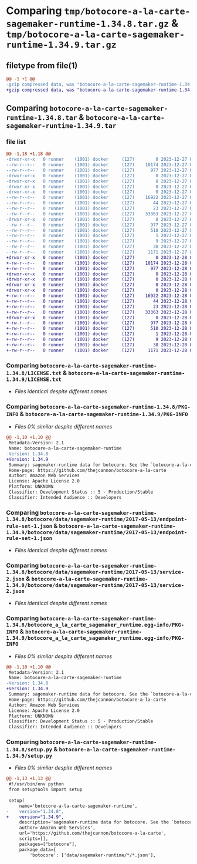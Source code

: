 # Comparing `tmp/botocore-a-la-carte-sagemaker-runtime-1.34.8.tar.gz` & `tmp/botocore-a-la-carte-sagemaker-runtime-1.34.9.tar.gz`

## filetype from file(1)

```diff
@@ -1 +1 @@
-gzip compressed data, was "botocore-a-la-carte-sagemaker-runtime-1.34.8.tar", last modified: Wed Dec 27 01:06:56 2023, max compression
+gzip compressed data, was "botocore-a-la-carte-sagemaker-runtime-1.34.9.tar", last modified: Thu Dec 28 01:06:58 2023, max compression
```

## Comparing `botocore-a-la-carte-sagemaker-runtime-1.34.8.tar` & `botocore-a-la-carte-sagemaker-runtime-1.34.9.tar`

### file list

```diff
@@ -1,18 +1,18 @@
-drwxr-xr-x   0 runner    (1001) docker     (127)        0 2023-12-27 01:06:56.911350 botocore-a-la-carte-sagemaker-runtime-1.34.8/
--rw-r--r--   0 runner    (1001) docker     (127)    10174 2023-12-27 01:06:56.000000 botocore-a-la-carte-sagemaker-runtime-1.34.8/LICENSE.txt
--rw-r--r--   0 runner    (1001) docker     (127)      977 2023-12-27 01:06:56.911350 botocore-a-la-carte-sagemaker-runtime-1.34.8/PKG-INFO
-drwxr-xr-x   0 runner    (1001) docker     (127)        0 2023-12-27 01:06:56.911350 botocore-a-la-carte-sagemaker-runtime-1.34.8/botocore/
-drwxr-xr-x   0 runner    (1001) docker     (127)        0 2023-12-27 01:06:56.911350 botocore-a-la-carte-sagemaker-runtime-1.34.8/botocore/data/
-drwxr-xr-x   0 runner    (1001) docker     (127)        0 2023-12-27 01:06:56.911350 botocore-a-la-carte-sagemaker-runtime-1.34.8/botocore/data/sagemaker-runtime/
-drwxr-xr-x   0 runner    (1001) docker     (127)        0 2023-12-27 01:06:56.911350 botocore-a-la-carte-sagemaker-runtime-1.34.8/botocore/data/sagemaker-runtime/2017-05-13/
--rw-r--r--   0 runner    (1001) docker     (127)    16922 2023-12-27 01:06:29.000000 botocore-a-la-carte-sagemaker-runtime-1.34.8/botocore/data/sagemaker-runtime/2017-05-13/endpoint-rule-set-1.json
--rw-r--r--   0 runner    (1001) docker     (127)       44 2023-12-27 01:06:29.000000 botocore-a-la-carte-sagemaker-runtime-1.34.8/botocore/data/sagemaker-runtime/2017-05-13/examples-1.json
--rw-r--r--   0 runner    (1001) docker     (127)       23 2023-12-27 01:06:29.000000 botocore-a-la-carte-sagemaker-runtime-1.34.8/botocore/data/sagemaker-runtime/2017-05-13/paginators-1.json
--rw-r--r--   0 runner    (1001) docker     (127)    33363 2023-12-27 01:06:29.000000 botocore-a-la-carte-sagemaker-runtime-1.34.8/botocore/data/sagemaker-runtime/2017-05-13/service-2.json
-drwxr-xr-x   0 runner    (1001) docker     (127)        0 2023-12-27 01:06:56.911350 botocore-a-la-carte-sagemaker-runtime-1.34.8/botocore_a_la_carte_sagemaker_runtime.egg-info/
--rw-r--r--   0 runner    (1001) docker     (127)      977 2023-12-27 01:06:56.000000 botocore-a-la-carte-sagemaker-runtime-1.34.8/botocore_a_la_carte_sagemaker_runtime.egg-info/PKG-INFO
--rw-r--r--   0 runner    (1001) docker     (127)      510 2023-12-27 01:06:56.000000 botocore-a-la-carte-sagemaker-runtime-1.34.8/botocore_a_la_carte_sagemaker_runtime.egg-info/SOURCES.txt
--rw-r--r--   0 runner    (1001) docker     (127)        1 2023-12-27 01:06:56.000000 botocore-a-la-carte-sagemaker-runtime-1.34.8/botocore_a_la_carte_sagemaker_runtime.egg-info/dependency_links.txt
--rw-r--r--   0 runner    (1001) docker     (127)        9 2023-12-27 01:06:56.000000 botocore-a-la-carte-sagemaker-runtime-1.34.8/botocore_a_la_carte_sagemaker_runtime.egg-info/top_level.txt
--rw-r--r--   0 runner    (1001) docker     (127)       38 2023-12-27 01:06:56.911350 botocore-a-la-carte-sagemaker-runtime-1.34.8/setup.cfg
--rw-r--r--   0 runner    (1001) docker     (127)     1171 2023-12-27 01:06:56.000000 botocore-a-la-carte-sagemaker-runtime-1.34.8/setup.py
+drwxr-xr-x   0 runner    (1001) docker     (127)        0 2023-12-28 01:06:58.518411 botocore-a-la-carte-sagemaker-runtime-1.34.9/
+-rw-r--r--   0 runner    (1001) docker     (127)    10174 2023-12-28 01:06:58.000000 botocore-a-la-carte-sagemaker-runtime-1.34.9/LICENSE.txt
+-rw-r--r--   0 runner    (1001) docker     (127)      977 2023-12-28 01:06:58.518411 botocore-a-la-carte-sagemaker-runtime-1.34.9/PKG-INFO
+drwxr-xr-x   0 runner    (1001) docker     (127)        0 2023-12-28 01:06:58.518411 botocore-a-la-carte-sagemaker-runtime-1.34.9/botocore/
+drwxr-xr-x   0 runner    (1001) docker     (127)        0 2023-12-28 01:06:58.518411 botocore-a-la-carte-sagemaker-runtime-1.34.9/botocore/data/
+drwxr-xr-x   0 runner    (1001) docker     (127)        0 2023-12-28 01:06:58.518411 botocore-a-la-carte-sagemaker-runtime-1.34.9/botocore/data/sagemaker-runtime/
+drwxr-xr-x   0 runner    (1001) docker     (127)        0 2023-12-28 01:06:58.518411 botocore-a-la-carte-sagemaker-runtime-1.34.9/botocore/data/sagemaker-runtime/2017-05-13/
+-rw-r--r--   0 runner    (1001) docker     (127)    16922 2023-12-28 01:06:26.000000 botocore-a-la-carte-sagemaker-runtime-1.34.9/botocore/data/sagemaker-runtime/2017-05-13/endpoint-rule-set-1.json
+-rw-r--r--   0 runner    (1001) docker     (127)       44 2023-12-28 01:06:26.000000 botocore-a-la-carte-sagemaker-runtime-1.34.9/botocore/data/sagemaker-runtime/2017-05-13/examples-1.json
+-rw-r--r--   0 runner    (1001) docker     (127)       23 2023-12-28 01:06:26.000000 botocore-a-la-carte-sagemaker-runtime-1.34.9/botocore/data/sagemaker-runtime/2017-05-13/paginators-1.json
+-rw-r--r--   0 runner    (1001) docker     (127)    33363 2023-12-28 01:06:26.000000 botocore-a-la-carte-sagemaker-runtime-1.34.9/botocore/data/sagemaker-runtime/2017-05-13/service-2.json
+drwxr-xr-x   0 runner    (1001) docker     (127)        0 2023-12-28 01:06:58.518411 botocore-a-la-carte-sagemaker-runtime-1.34.9/botocore_a_la_carte_sagemaker_runtime.egg-info/
+-rw-r--r--   0 runner    (1001) docker     (127)      977 2023-12-28 01:06:58.000000 botocore-a-la-carte-sagemaker-runtime-1.34.9/botocore_a_la_carte_sagemaker_runtime.egg-info/PKG-INFO
+-rw-r--r--   0 runner    (1001) docker     (127)      510 2023-12-28 01:06:58.000000 botocore-a-la-carte-sagemaker-runtime-1.34.9/botocore_a_la_carte_sagemaker_runtime.egg-info/SOURCES.txt
+-rw-r--r--   0 runner    (1001) docker     (127)        1 2023-12-28 01:06:58.000000 botocore-a-la-carte-sagemaker-runtime-1.34.9/botocore_a_la_carte_sagemaker_runtime.egg-info/dependency_links.txt
+-rw-r--r--   0 runner    (1001) docker     (127)        9 2023-12-28 01:06:58.000000 botocore-a-la-carte-sagemaker-runtime-1.34.9/botocore_a_la_carte_sagemaker_runtime.egg-info/top_level.txt
+-rw-r--r--   0 runner    (1001) docker     (127)       38 2023-12-28 01:06:58.518411 botocore-a-la-carte-sagemaker-runtime-1.34.9/setup.cfg
+-rw-r--r--   0 runner    (1001) docker     (127)     1171 2023-12-28 01:06:58.000000 botocore-a-la-carte-sagemaker-runtime-1.34.9/setup.py
```

### Comparing `botocore-a-la-carte-sagemaker-runtime-1.34.8/LICENSE.txt` & `botocore-a-la-carte-sagemaker-runtime-1.34.9/LICENSE.txt`

 * *Files identical despite different names*

### Comparing `botocore-a-la-carte-sagemaker-runtime-1.34.8/PKG-INFO` & `botocore-a-la-carte-sagemaker-runtime-1.34.9/PKG-INFO`

 * *Files 0% similar despite different names*

```diff
@@ -1,10 +1,10 @@
 Metadata-Version: 2.1
 Name: botocore-a-la-carte-sagemaker-runtime
-Version: 1.34.8
+Version: 1.34.9
 Summary: sagemaker-runtime data for botocore. See the `botocore-a-la-carte` package for more info.
 Home-page: https://github.com/thejcannon/botocore-a-la-carte
 Author: Amazon Web Services
 License: Apache License 2.0
 Platform: UNKNOWN
 Classifier: Development Status :: 5 - Production/Stable
 Classifier: Intended Audience :: Developers
```

### Comparing `botocore-a-la-carte-sagemaker-runtime-1.34.8/botocore/data/sagemaker-runtime/2017-05-13/endpoint-rule-set-1.json` & `botocore-a-la-carte-sagemaker-runtime-1.34.9/botocore/data/sagemaker-runtime/2017-05-13/endpoint-rule-set-1.json`

 * *Files identical despite different names*

### Comparing `botocore-a-la-carte-sagemaker-runtime-1.34.8/botocore/data/sagemaker-runtime/2017-05-13/service-2.json` & `botocore-a-la-carte-sagemaker-runtime-1.34.9/botocore/data/sagemaker-runtime/2017-05-13/service-2.json`

 * *Files identical despite different names*

### Comparing `botocore-a-la-carte-sagemaker-runtime-1.34.8/botocore_a_la_carte_sagemaker_runtime.egg-info/PKG-INFO` & `botocore-a-la-carte-sagemaker-runtime-1.34.9/botocore_a_la_carte_sagemaker_runtime.egg-info/PKG-INFO`

 * *Files 0% similar despite different names*

```diff
@@ -1,10 +1,10 @@
 Metadata-Version: 2.1
 Name: botocore-a-la-carte-sagemaker-runtime
-Version: 1.34.8
+Version: 1.34.9
 Summary: sagemaker-runtime data for botocore. See the `botocore-a-la-carte` package for more info.
 Home-page: https://github.com/thejcannon/botocore-a-la-carte
 Author: Amazon Web Services
 License: Apache License 2.0
 Platform: UNKNOWN
 Classifier: Development Status :: 5 - Production/Stable
 Classifier: Intended Audience :: Developers
```

### Comparing `botocore-a-la-carte-sagemaker-runtime-1.34.8/setup.py` & `botocore-a-la-carte-sagemaker-runtime-1.34.9/setup.py`

 * *Files 0% similar despite different names*

```diff
@@ -1,13 +1,13 @@
 #!/usr/bin/env python
 from setuptools import setup
 
 setup(
     name='botocore-a-la-carte-sagemaker-runtime',
-    version="1.34.8",
+    version="1.34.9",
     description='sagemaker-runtime data for botocore. See the `botocore-a-la-carte` package for more info.',
     author='Amazon Web Services',
     url='https://github.com/thejcannon/botocore-a-la-carte',
     scripts=[],
     packages=["botocore"],
     package_data={
         'botocore': ['data/sagemaker-runtime/*/*.json'],
```

